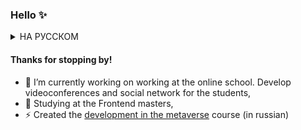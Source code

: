 ### Hello ✨

<details><summary>НА РУССКОМ</summary>
<p>

#### Спасибо, что заглянули на мою страницу
  
  - Сейчас работаю в онлайн школе над видеоконференциями и соцсетью для учеников,
  - Обучаюсь на frontend masters,
  - Выпустила курс [по разработке в метавселенных](https://skills.maff.io/metaverse)

</p>
</details>

<!--
**webstalt/webstalt** is a ✨ _special_ ✨ repository because its `README.md` (this file) appears on your GitHub profile.

Here are some ideas to get you started:

- 🔭 I’m currently working on ...
- 🌱 I’m currently learning ...
- 👯 I’m looking to collaborate on ...
- 🤔 I’m looking for help with ...
- 💬 Ask me about ...
- 📫 How to reach me: ...
- 😄 Pronouns: ...
- ⚡ Fun fact: ...
-->

#### Thanks for stopping by! 

- 🔭 I’m currently working on working at the online school. Develop videoconferences and social network for the students,
- 🌱 Studying at the Frontend masters,
- ⚡ Created the [development in the metaverse](https://skills.maff.io/metaverse) course (in russian)
